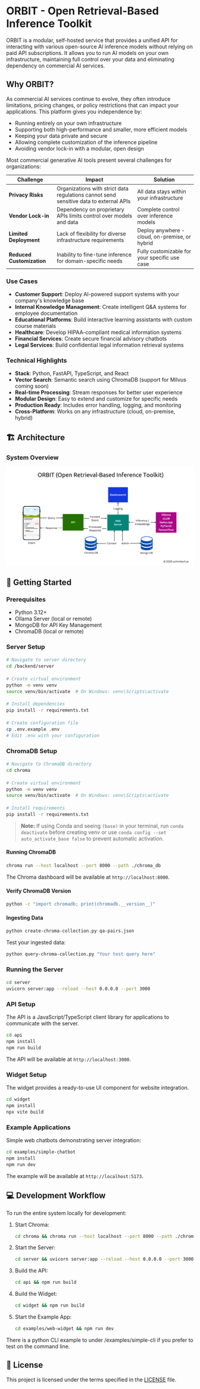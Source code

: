 # ORBIT - Open Retrieval-Based Inference Toolkit

ORBIT is a modular, self-hosted service that provides a unified API for interacting with various open-source AI inference models without relying on paid API subscriptions. It allows you to run AI models on your own infrastructure, maintaining full control over your data and eliminating dependency on commercial AI services.

## Why ORBIT?

As commercial AI services continue to evolve, they often introduce limitations, pricing changes, or policy restrictions that can impact your applications. This platform gives you independence by:

- Running entirely on your own infrastructure
- Supporting both high-performance and smaller, more efficient models
- Keeping your data private and secure
- Allowing complete customization of the inference pipeline
- Avoiding vendor lock-in with a modular, open design

Most commercial generative AI tools present several challenges for organizations:

| Challenge | Impact | Solution |
|-----------|--------|--------------|
| **Privacy Risks** | Organizations with strict data regulations cannot send sensitive data to external APIs | All data stays within your infrastructure |
| **Vendor Lock-in** | Dependency on proprietary APIs limits control over models and data | Complete control over inference models |
| **Limited Deployment** | Lack of flexibility for diverse infrastructure requirements | Deploy anywhere - cloud, on-premise, or hybrid |
| **Reduced Customization** | Inability to fine-tune inference for domain-specific needs | Fully customizable for your specific use case |

### Use Cases

- **Customer Support**: Deploy AI-powered support systems with your company's knowledge base
- **Internal Knowledge Management**: Create intelligent Q&A systems for employee documentation
- **Educational Platforms**: Build interactive learning assistants with custom course materials
- **Healthcare**: Develop HIPAA-compliant medical information systems
- **Financial Services**: Create secure financial advisory chatbots
- **Legal Services**: Build confidential legal information retrieval systems

### Technical Highlights

- **Stack**: Python, FastAPI, TypeScript, and React
- **Vector Search**: Semantic search using ChromaDB (support for Milvus coming soon)
- **Real-time Processing**: Stream responses for better user experience
- **Modular Design**: Easy to extend and customize for specific needs
- **Production Ready**: Includes error handling, logging, and monitoring
- **Cross-Platform**: Works on any infrastructure (cloud, on-premise, hybrid)

## 🏗️ Architecture

### System Overview
![Architecture Overview](ORBIT.png)


## 🚀 Getting Started

### Prerequisites

- Python 3.12+
- Ollama Server (local or remote)
- MongoDB for API Key Management
- ChromaDB (local or remote)

### Server Setup

```bash
# Navigate to server directory
cd /backend/server

# Create virtual environment
python -m venv venv
source venv/bin/activate  # On Windows: venv\Scripts\activate

# Install dependencies
pip install -r requirements.txt

# Create configuration file
cp .env.example .env
# Edit .env with your configuration
```

### ChromaDB Setup

```bash
# Navigate to ChromaDB directory
cd chroma

# Create virtual environment
python -m venv venv 
source venv/bin/activate  # On Windows: venv\Scripts\activate

# Install requirements
pip install -r requirements.txt
```

> **Note:** If using Conda and seeing `(base)` in your terminal, run `conda deactivate` before creating venv or use `conda config --set auto_activate_base false` to prevent automatic activation.

#### Running ChromaDB

```bash
chroma run --host localhost --port 8000 --path ./chroma_db
```

The Chroma dashboard will be available at `http://localhost:8000`.

#### Verify ChromaDB Version

```bash
python -c "import chromadb; print(chromadb.__version__)"
```

#### Ingesting Data

```bash
python create-chroma-collection.py qa-pairs.json
```

Test your ingested data:
```bash
python query-chroma-collection.py "Your test query here"
```

### Running the Server

```bash
cd server
uvicorn server:app --reload --host 0.0.0.0 --port 3000
```

### API Setup

The API is a JavaScript/TypeScript client library for applications to communicate with the server.

```bash
cd api
npm install
npm run build
```

The API will be available at `http://localhost:3000`.

### Widget Setup

The widget provides a ready-to-use UI component for website integration.

```bash
cd widget
npm install
npx vite build
```

### Example Applications

Simple web chatbots demonstrating server integration:

```bash
cd examples/simple-chatbot
npm install
npm run dev
```

The example will be available at `http://localhost:5173`.

## 💻 Development Workflow

To run the entire system locally for development:

1. Start Chroma: 
   ```bash
   cd chroma && chroma run --host localhost --port 8000 --path ./chroma_db
   ```

2. Start the Server: 
   ```bash
   cd server && uvicorn server:app --reload --host 0.0.0.0 --port 3000
   ```

3. Build the API: 
   ```bash
   cd api && npm run build
   ```

4. Build the Widget: 
   ```bash
   cd widget && npm run build
   ```

5. Start the Example App: 
   ```bash
   cd examples/web-widget && npm run dev
   ```

There is a python CLI example to under /examples/simple-cli if you prefer to test on the command line. 

## 📄 License

This project is licensed under the terms specified in the [LICENSE](LICENSE) file.
